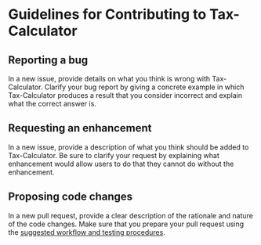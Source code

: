 Guidelines for Contributing to Tax-Calculator
=============================================

Reporting a bug
---------------
In a new issue, provide details on what you think is wrong with
Tax-Calculator.  Clarify your bug report by giving a concrete example
in which Tax-Calculator produces a result that you consider incorrect
and explain what the correct answer is.

Requesting an enhancement
-------------------------
In a new issue, provide a description of what you think should be added
to Tax-Calculator.  Be sure to clarify your request by explaining what
enhancement would allow users to do that they cannot do without the
enhancement.

Proposing code changes
----------------------
In a new pull request, provide a clear description of the rationale
and nature of the code changes.  Make sure that you prepare your pull
request using the [suggested workflow and testing
procedures](https://github.com/open-source-economics/Tax-Calculator/blob/master/WORKFLOW.md#tax-calculator-pull-request-workflow).
